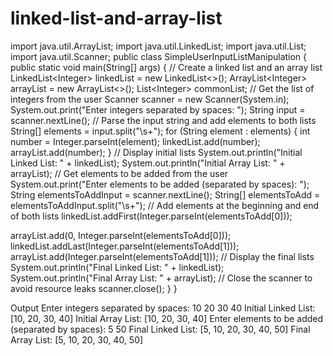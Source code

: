 # linked-list-and-array-list
import java.util.ArrayList;
import java.util.LinkedList;
import java.util.List;
import java.util.Scanner;
public class SimpleUserInputListManipulation {
public static void main(String[] args) {
// Create a linked list and an array list
LinkedList&lt;Integer&gt; linkedList = new LinkedList&lt;&gt;();
ArrayList&lt;Integer&gt; arrayList = new ArrayList&lt;&gt;();
List&lt;Integer&gt; commonList;
// Get the list of integers from the user
Scanner scanner = new Scanner(System.in);
System.out.print(&quot;Enter integers separated by spaces: &quot;);
String input = scanner.nextLine();
// Parse the input string and add elements to both lists
String[] elements = input.split(&quot;\\s+&quot;);
for (String element : elements) {
int number = Integer.parseInt(element);
linkedList.add(number);
arrayList.add(number);
}
// Display initial lists
System.out.println(&quot;Initial Linked List: &quot; + linkedList);
System.out.println(&quot;Initial Array List: &quot; + arrayList);
// Get elements to be added from the user
System.out.print(&quot;Enter elements to be added (separated by spaces): &quot;);
String elementsToAddInput = scanner.nextLine();
String[] elementsToAdd = elementsToAddInput.split(&quot;\\s+&quot;);
// Add elements at the beginning and end of both lists
linkedList.addFirst(Integer.parseInt(elementsToAdd[0]));

arrayList.add(0, Integer.parseInt(elementsToAdd[0]));
linkedList.addLast(Integer.parseInt(elementsToAdd[1]));
arrayList.add(Integer.parseInt(elementsToAdd[1]));
// Display the final lists
System.out.println(&quot;Final Linked List: &quot; + linkedList);
System.out.println(&quot;Final Array List: &quot; + arrayList);
// Close the scanner to avoid resource leaks
scanner.close();
}
}

Output
Enter integers separated by spaces: 10 20 30 40
Initial Linked List: [10, 20, 30, 40]
Initial Array List: [10, 20, 30, 40]
Enter elements to be added (separated by spaces): 5 50
Final Linked List: [5, 10, 20, 30, 40, 50]
Final Array List: [5, 10, 20, 30, 40, 50]

